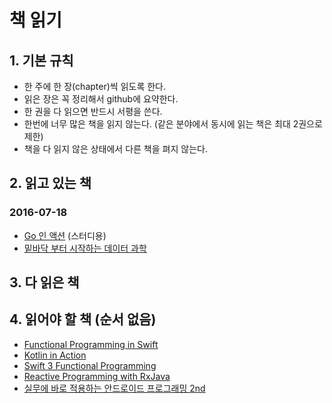 # 책 읽기

## 1. 기본 규칙
- 한 주에 한 장(chapter)씩 읽도록 한다.
- 읽은 장은 꼭 정리해서 github에 요약한다.
- 한 권을 다 읽으면 반드시 서평을 쓴다.
- 한번에 너무 많은 책을 읽지 않는다. (같은 분야에서 동시에 읽는 책은 최대 2권으로 제한)
- 책을 다 읽지 않은 상태에서 다른 책을 펴지 않는다.

## 2. 읽고 있는 책
### 2016-07-18
- [Go 인 액션](http://jpub.tistory.com/585) (스터디용)
- [밑바닥 부터 시작하는 데이터 과학](http://www.insightbook.co.kr/books/programming-insight/%EB%B0%91%EB%B0%94%EB%8B%A5%EB%B6%80%ED%84%B0-%EC%8B%9C%EC%9E%91%ED%95%98%EB%8A%94-%EB%8D%B0%EC%9D%B4%ED%84%B0-%EA%B3%BC%ED%95%99)

## 3. 다 읽은 책

## 4. 읽어야 할 책 (순서 없음)
- [Functional Programming in Swift](https://www.objc.io/books/functional-swift/)
- [Kotlin in Action](https://www.manning.com/books/kotlin-in-action)
- [Swift 3 Functional Programming](https://www.packtpub.com/application-development/swift-3-functional-programming)
- [Reactive Programming with RxJava](http://shop.oreilly.com/product/0636920042228.do)
- [실무에 바로 적용하는 안드로이드 프로그래밍 2nd](http://jpub.tistory.com/587)

